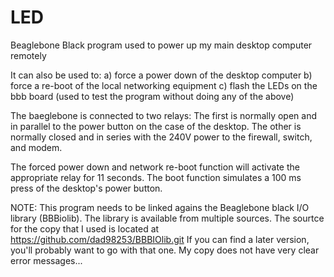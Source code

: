 # LED
Beaglebone Black program used to power up my main desktop computer remotely

It can also be used to:
a) force a power down of the desktop computer
b) force a re-boot of the local networking equipment
c) flash the LEDs on the bbb board (used to test the program without doing any of the above)

The baeglebone is connected to two relays: 
The first is normally open and in parallel to the power button on the case of the desktop.
The other is normally closed and in series with the 240V power to the firewall, switch, and modem.

The forced power down and network re-boot function will activate the appropriate relay for 11 seconds.
The boot function simulates a 100 ms press of the desktop's power button.

NOTE: This program needs to be linked agains the Beaglebone black I/O library (BBBiolib).
      The library is available from multiple sources. The sourtce for the copy that I used
      is located at https://github.com/dad98253/BBBIOlib.git
      If you can find a later version, you'll probably want to go with that one. My copy
      does not have very clear error messages...
